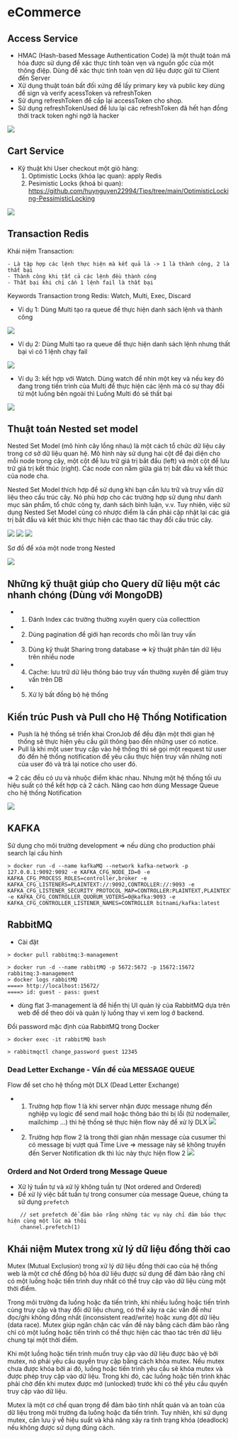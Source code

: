 # eCommerce

## Access Service
- HMAC (Hash-based Message Authentication Code) là một thuật toán mã hóa được sử dụng để xác thực tính toàn vẹn và nguồn gốc của một thông điệp. Dùng để xác thực tính toàn vẹn dữ liệu được gửi từ Client đến Server
- Xử dụng thuật toán bất đối xứng để lấy primary key và public key dùng để sign và verify acessToken và refreshToken
- Sử dụng refreshToken để cấp lại accessToken cho shop.
- Sử dụng refreshTokenUsed để lưu lại các refreshToken đã hết hạn đồng thời track token nghi ngờ là hacker

![](/images/hmac-2.png)

## Cart Service
- Kỹ thuật khi User checkout một giỏ hàng:
    1. Optimistic Locks (khóa lạc quan): apply Redis
    2. Pesimistic Locks (khoá bi quan): https://github.com/huynguyen22994/Tips/tree/main/OptimisticLocking-PessimisticLocking

![](/images/pessimictic.png)    

## Transaction Redis
Khái niệm Transaction:

    - Là tập hợp các lệnh thực hiện mà kết quả là -> 1 là thành công, 2 là thất bại 
    - Thành công khi tất cả các lệnh đều thành công
    - Thất bại khi chỉ cần 1 lệnh fail là thất bại

Keywords Transaction trong Redis: Watch, Multi, Exec, Discard

- Ví dụ 1: Dùng Multi tạo ra queue để thực hiện danh sách lệnh và thành công

![](/images/multi-redis.png)

- Ví dụ 2: Dùng Multi tạo ra queue để thực hiện danh sách lệnh nhưng thất bại vì có 1 lệnh chạy fail

![](/images/multi-redis-err.png)

- Ví dụ 3: kết hợp với Watch. Dùng watch để nhìn một key và nếu key đó đang trong tiến trình của Multi để thực hiện các lệnh mà có sự thay đổi từ một luồng bên ngoài thì Luồng Multi đó sẽ thất bại

![](/images/watch-redis.png)

## Thuật toán Nested set model

Nested Set Model (mô hình cây lồng nhau) là một cách tổ chức dữ liệu cây trong cơ sở dữ liệu quan hệ. Mô hình này sử dụng hai cột để đại diện cho mỗi node trong cây, một cột để lưu trữ giá trị bắt đầu (left) và một cột để lưu trữ giá trị kết thúc (right). Các node con nằm giữa giá trị bắt đầu và kết thúc của node cha.

Nested Set Model thích hợp để sử dụng khi bạn cần lưu trữ và truy vấn dữ liệu theo cấu trúc cây. Nó phù hợp cho các trường hợp sử dụng như danh mục sản phẩm, tổ chức công ty, danh sách bình luận, v.v. Tuy nhiên, việc sử dụng Nested Set Model cũng có nhược điểm là cần phải cập nhật lại các giá trị bắt đầu và kết thúc khi thực hiện các thao tác thay đổi cấu trúc cây.

![](/images/nestedset.gif)
![](/images/nestedset2.gif)
![](/images/nestedset3.png)

Sơ đồ để xóa một node trong Nested

![](/images/delete-nestedsetmodel.png)

## Những kỹ thuật giúp cho Query dữ liệu một các nhanh chóng (Dùng với MongoDB)

- 1. Đánh Index các trường thường xuyên query của collecttion
- 2. Dùng pagination để giới hạn records cho mỗi làn truy vấn
- 3. Dùng kỹ thuật Sharing trong database => kỹ thuật phân tán dữ liệu trên nhiều node
- 4. Cache: lưu trữ dử liệu thông báo truy vấn thường xuyên để giảm truy vấn trên DB
- 5. Xử lý bất đồng bộ hệ thống

## Kiến trúc Push và Pull cho Hệ Thống Notification

- Push là hệ thống sẽ triển khai CronJob để đều đặn một thời gian hệ thống sẽ thực hiện yêu cầu gửi thông bao đến những user có notice.
- Pull là khi một user truy cập vào hệ thống thì sẽ gọi một request từ user đó đến hệ thống notification để yêu cầu thực hiện truy vấn những noti của user đó và trả lại notice cho user đó.

=> 2 các đều có ưu và nhuộc điểm khác nhau. Nhưng một hệ thống tối ưu hiệu suất có thể kết hợp cả 2 cách. Nâng cao hơn dùng Message Queue cho hệ thống Notification

![](/images/push-pull-notice.png)

## KAFKA

Sử dụng cho môi trường development => nếu dùng cho production phải search lại cấu hình

```
> docker run -d --name kafkaMQ --network kafka-network -p 127.0.0.1:9092:9092 -e KAFKA_CFG_NODE_ID=0 -e KAFKA_CFG_PROCESS_ROLES=controller,broker -e KAFKA_CFG_LISTENERS=PLAINTEXT://:9092,CONTROLLER://:9093 -e KAFKA_CFG_LISTENER_SECURITY_PROTOCOL_MAP=CONTROLLER:PLAINTEXT,PLAINTEXT:PLAINTEXT -e KAFKA_CFG_CONTROLLER_QUORUM_VOTERS=0@kafka:9093 -e KAFKA_CFG_CONTROLLER_LISTENER_NAMES=CONTROLLER bitnami/kafka:latest
```

## RabbitMQ

- Cài đặt

```
> docker pull rabbitmq:3-management

> docker run -d --name rabbitMQ -p 5672:5672 -p 15672:15672 rabbitmq:3-management
> docker logs rabbitMQ
====> http://localhost:15672/
====> id: guest - pass: guest
```

- dùng flat 3-management là để hiển thị UI quản lý của RabbitMQ dựa trên web để dể theo dỏi và quản lý luồng thay vì xem log ở backend.

Đổi password mặc định của RabbitMQ trong Docker
```
> docker exec -it rabbitMQ bash

> rabbitmqctl change_password guest 12345
```

### Dead Letter Exchange - Vấn đề của MESSAGE QUEUE

Flow để set cho hệ thống một DLX (Dead Letter Exchange)

- 1. Trường hợp flow 1 là khi server nhận được message nhưng đến nghiệp vụ logic để send mail hoặc thông báo thì bị lỗi (từ nodemailer, mailchimp ...) thì hệ thống sẽ thực hiện flow này để xử lý DLX
![](/images/DLX.png)

- 2. Trường hợp flow 2 là trong thời gian nhận message của cusumer thì có message bị vượt quá Time Live => message này sẽ không truyền đến Server Notification dk thì lúc này thực hiện flow 2
![](/images/DLX-TTL.png)

### Orderd and Not Orderd trong Message Queue
- Xử lý tuần tự và xử lý không tuần tự (Not ordered and Ordered)
- Để xử lý việc bất tuần tự trong consumer của message Queue, chúng ta sử dụng `prefetch`
```
    // set prefetch để đảm bảo rằng những tác vụ này chỉ đảm bảo thực hiện cùng một lúc mà thôi
    channel.prefetch(1)
```

## Khái niệm Mutex trong xử lý dữ liệu đồng thời cao
Mutex (Mutual Exclusion) trong xử lý dữ liệu đồng thời cao của hệ thống web là một cơ chế đồng bộ hóa dữ liệu được sử dụng để đảm bảo rằng chỉ có một luồng hoặc tiến trình duy nhất có thể truy cập vào dữ liệu cùng một thời điểm. 

Trong môi trường đa luồng hoặc đa tiến trình, khi nhiều luồng hoặc tiến trình cùng truy cập và thay đổi dữ liệu chung, có thể xảy ra các vấn đề như đọc/ghi không đồng nhất (inconsistent read/write) hoặc xung đột dữ liệu (data race). Mutex giúp ngăn chặn các vấn đề này bằng cách đảm bảo rằng chỉ có một luồng hoặc tiến trình có thể thực hiện các thao tác trên dữ liệu chung tại một thời điểm.

Khi một luồng hoặc tiến trình muốn truy cập vào dữ liệu được bảo vệ bởi mutex, nó phải yêu cầu quyền truy cập bằng cách khóa mutex. Nếu mutex chưa được khóa bởi ai đó, luồng hoặc tiến trình yêu cầu sẽ khóa mutex và được phép truy cập vào dữ liệu. Trong khi đó, các luồng hoặc tiến trình khác phải chờ đến khi mutex được mở (unlocked) trước khi có thể yêu cầu quyền truy cập vào dữ liệu.

Mutex là một cơ chế quan trọng để đảm bảo tính nhất quán và an toàn của dữ liệu trong môi trường đa luồng hoặc đa tiến trình. Tuy nhiên, khi sử dụng mutex, cần lưu ý về hiệu suất và khả năng xảy ra tình trạng khóa (deadlock) nếu không được sử dụng đúng cách.